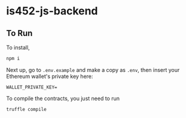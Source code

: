# is452-js-backend


## To Run

To install,

```sh
npm i
```

Next up, go to `.env.example` and make a copy as `.env`, then insert your Ethereum wallet's private key here:
```
WALLET_PRIVATE_KEY=
```

To compile the contracts, you just need to run

```sh
truffle compile
```